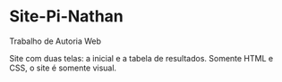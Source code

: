 # Site-Pi-Nathan
Trabalho de Autoria Web

Site com duas telas: a inicial e a tabela de resultados. Somente HTML e CSS, o site é somente visual.
